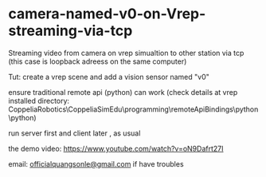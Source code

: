 # camera-named-v0-on-Vrep-streaming-via-tcp

Streaming video from camera on vrep simualtion to other station via tcp (this case is loopback adreess on the same computer)

Tut: create a vrep scene and add a vision sensor named "v0"

ensure traditional remote api (python) can work (check details at vrep installed directory: CoppeliaRobotics\CoppeliaSimEdu\programming\remoteApiBindings\python\python)

run server first and client later , as usual

the demo video: https://www.youtube.com/watch?v=oN9Dafrt27I

email: officialquangsonle@gmail.com if have troubles

